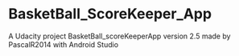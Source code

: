 # BasketBall_ScoreKeeper_App
A Udacity project BasketBall_scoreKeeperApp version 2.5 made by PascalR2014 with Android Studio
